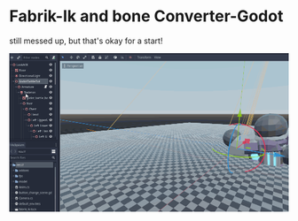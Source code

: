 # Fabrik-Ik and bone Converter-Godot

still messed up, but that's okay for a start!

![Alt text](anima.gif?raw=true "pic")
